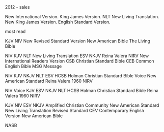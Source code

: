 2012 - sales

New International Version.
King James Version.
NLT New Living Translation.
New King James Version.
English Standard Version.

most read

KJV
NIV
New Revised Standard Version
New American Bible
The Living Bible

NIV
KJV
NLT New Living Translation
ESV
NKJV
Reina Valera
NIRV New International Readers Version
CSB Christian Standard Bible
CEB Common English Bible
MSG Message

NIV
KJV
NKJV
NLT
ESV
HCSB Holman Christian Standard Bible
Voice
New American Standard
Reina Valera 1960
NIRV

NIV
Voice
KJV
ESV
NKJV
NLT
HCSB Holman Christian Standard Bible
Reina Valera 1960
NIRV

KJV
NIV
ESV
NKJV
Amplified
Christian Community
New American Standard
New Living Translation
Revised Standard
CEV Contemporary English Version
New American Bible

NASB
